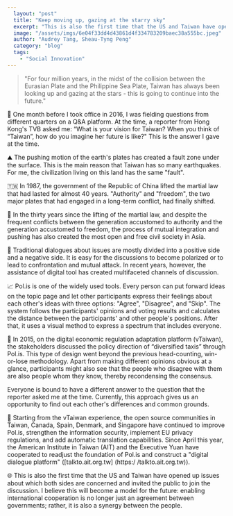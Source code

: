 ```yaml
---
  layout: "post"
  title: "Keep moving up, gazing at the starry sky"
  excerpt: "This is also the first time that the US and Taiwan have opened up issues about which both sides are concerned and invited the public to join the discussion."
  image: "/assets/imgs/6e04f33dd4d43861d4f334783209baec38a555bc.jpeg"
  author: "Audrey Tang, Sheau-Tyng Peng"
  category: "blog"
  tags: 
    - "Social Innovation"
---
```



> "For four million years, in the midst of the collision between the Eurasian Plate and the Philippine Sea Plate, Taiwan has always been looking up and gazing at the stars -  this is going to continue into the future."

🌌 One month before I took office in 2016, I was fielding questions from different quarters on a Q&A platform. At the time, a reporter from Hong Kong's TVB asked me: “What is your vision for Taiwan? When you think of “Taiwan”, how do you imagine her future is like?" This is the answer I gave at the time.

⛰ The pushing motion of the earth's plates has created a fault zone under the surface. This is the main reason that Taiwan has so many earthquakes. For me, the civilization living on this land has the same "fault".

🇹🇼 In 1987, the government of the Republic of China lifted the martial law that had lasted for almost 40 years. "Authority" and "freedom", the two major plates that had engaged in a long-term conflict, had finally shifted.

🗽 In the thirty years since the lifting of the martial law, and despite the frequent conflicts between the generation accustomed to authority and the generation accustomed to freedom, the process of mutual integration and pushing has also created the most open and free civil society in Asia.

🔢 Traditional dialogues about issues are mostly divided into a positive side and a negative side. It is easy for the discussions to become polarized or to lead to confrontation and mutual attack. In recent years, however, the assistance of digital tool has created multifaceted channels of discussion.

📈 Pol.is is one of the widely used tools. Every person can put forward ideas on the topic page and let other participants express their feelings about each other's ideas with three options: "Agree", "Disagree", and "Skip". The system follows the participants' opinions and voting results and calculates the distance between the participants' and other people's positions. After that, it uses a visual method to express a spectrum that includes everyone. 

💞 In 2015, on the digital economic regulation adaptation platform (vTaiwan), the stakeholders discussed the policy direction of “diversified taxis” through Pol.is. This type of design went beyond the previous head-counting, win-or-lose methodology. Apart from making different opinions obvious at a glance, participants might also see that the people who disagree with them are also people whom they know, thereby recondensing the consensus.

Everyone is bound to have a different answer to the question that the reporter asked me at the time. Currently, this approach gives us an opportunity to find out each other's differences and common grounds. 

💬 Starting from the vTaiwan experience, the open source communities in Taiwan, Canada, Spain, Denmark, and Singapore have continued to improve Pol.is, strengthen the information security, implement EU privacy regulations, and add automatic translation capabilities. Since April this year, the American Institute in Taiwan (AIT) and the Executive Yuan have cooperated to readjust the foundation of Pol.is and construct a "digital dialogue platform" ([talkto.ait.org.tw] (https:/ /talkto.ait.org.tw)).

🌐 This is also the first time that the US and Taiwan have opened up issues about which both sides are concerned and invited the public to join the discussion. I believe this will become a model for the future: enabling international cooperation is no longer just an agreement between governments; rather, it is also a synergy between the people.
